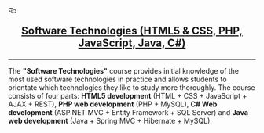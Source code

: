 <article class="markdown-body entry-content" itemprop="text"><h1><a id="user-content--programming-basics---september-2016" class="anchor" href="https://softuni.bg/trainings/1460/programming-basics-september-2016" aria-hidden="true"><svg aria-hidden="true" class="octicon octicon-link" height="16" version="1.1" viewBox="0 0 16 16" width="16"><path fill-rule="evenodd" d="M4 9h1v1H4c-1.5 0-3-1.69-3-3.5S2.55 3 4 3h4c1.45 0 3 1.69 3 3.5 0 1.41-.91 2.72-2 3.25V8.59c.58-.45 1-1.27 1-2.09C10 5.22 8.98 4 8 4H4c-.98 0-2 1.22-2 2.5S3 9 4 9zm9-3h-1v1h1c1 0 2 1.22 2 2.5S13.98 12 13 12H9c-.98 0-2-1.22-2-2.5 0-.83.42-1.64 1-2.09V6.25c-1.09.53-2 1.84-2 3.25C6 11.31 7.55 13 9 13h4c1.45 0 3-1.69 3-3.5S14.5 6 13 6z"></path></svg></a><a id="user-content--programming-basics---september-2016" href="https://softuni.bg/trainings/1511/software-technologies-february-2017"></a><a href="https://softuni.bg/trainings/1511/software-technologies-february-2017"><p align="center"> Software Technologies (HTML5 & CSS, PHP, JavaScript, Java, C#)</p><p></p></a></h1><a href="https://softuni.bg/trainings/1460/programming-basics-september-2016">
</a>
<hr>
<p>The <strong>"Software Technologies"</strong> course provides initial knowledge of the most used software technologies in practice and allows students to orientate which technologies they like to study more thoroughly. The course consists of four parts: <strong>HTML5 development</strong> (HTML + CSS + JavaScript + AJAX + REST), <strong>PHP web development</strong> (PHP + MySQL), <strong>C# Web development</strong> (ASP.NET MVC + Entity Framework + SQL Server) and <strong>Java web development</strong> (Java + Spring MVC + Hibernate + MySQL).</p>
</article>